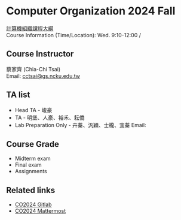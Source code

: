 # Computer Organization 2024 Fall

[計算機組織課程大綱](https://class-qry.acad.ncku.edu.tw/syllabus/online_display.php?syear=0113&sem=1&co_no=E221700&class_code=2)<br>
Course Information (Time/Location): Wed. 9:10-12:00 / 
## Course Instructor
蔡家齊 (Chia-Chi Tsai)<br>
Email: cctsai@gs.ncku.edu.tw
## TA list
- Head TA -  峻豪
- TA - 明堡、人豪、裕禾、耘僑
- Lab Preparation Only -  卉蓁、汎穎、士櫳、宜蓁
Email:  
## Course Grade
- Midterm exam
- Final exam
- Assignments
## Related links
- [CO2024 Gitlab]()
- [CO2024 Mattermost]()